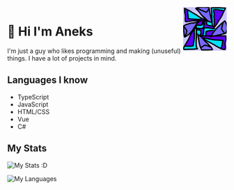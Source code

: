 <img src="icon.png" align="right" width="100px" height="100px"/>

# 🌈 Hi I'm Aneks

I'm just a guy who likes programming and making (unuseful) things.
I have a lot of projects in mind.

## Languages I know

- TypeScript
- JavaScript
- HTML/CSS
- Vue
- C#

## My Stats

![My Stats :D](https://github-readme-stats.vercel.app/api?username=Aneks1&theme=dark)

![My Languages](https://github-readme-stats.vercel.app/api/top-langs/?username=Aneks1&theme=dark)
